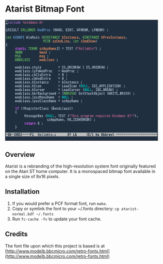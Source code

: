 # Atarist Bitmap Font

![screenshot](screenshot.png)

## Overview

Atarist is a rebranding of the high-resolution system font originally
featured on the Atari ST home computer.  It is a monospaced bitmap
font available in a single size of 8x16 pixels.

## Installation

1. If you would prefer a PCF format font, run `make`.
2. Copy or symlink the font to your ~/.fonts directory:
   `cp atarist-normal.bdf ~/.fonts`
3. Run `fc-cache -fv` to update your font cache.

## Credits

The font file upon which this project is based is at
[http://www.modelb.bbcmicro.com/retro-fonts.html](http://www.modelb.bbcmicro.com/retro-fonts.html)

